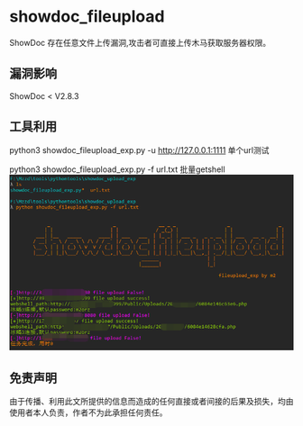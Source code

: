 # showdoc_fileupload

ShowDoc 存在任意文件上传漏洞,攻击者可直接上传木马获取服务器权限。


## 漏洞影响

ShowDoc < V2.8.3

## 工具利用

python3 showdoc_fileupload_exp.py -u http://127.0.0.1:1111 单个url测试

python3 showdoc_fileupload_exp.py -f url.txt 批量getshell
![exp](./exp.png)

## 免责声明

由于传播、利用此文所提供的信息而造成的任何直接或者间接的后果及损失，均由使用者本人负责，作者不为此承担任何责任。

